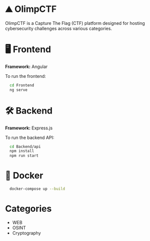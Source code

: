 # ⛰ OlimpCTF

OlimpCTF is a Capture The Flag (CTF) platform designed for hosting cybersecurity challenges across various categories.

# 🖥️ Frontend

**Framework:** Angular

To run the frontend:
```bash
  cd Frontend
  ng serve
```

# 🛠️ Backend

**Framework:** Express.js

To run the backend API:
```bash
  cd Backend/api
  npm install
  npm run start
```

# 🐳 Docker

```bash
  docker-compose up --build
```


# Categories

- WEB
- OSINT
- Cryptography